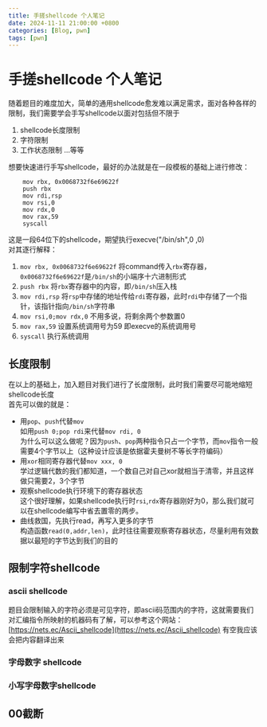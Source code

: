 ```yaml
---
title: 手搓shellcode 个人笔记
date: 2024-11-11 21:00:00 +0800
categories: [Blog, pwn]
tags: [pwn]
---
```

# 手搓shellcode 个人笔记
随着题目的难度加大，简单的通用shellcode愈发难以满足需求，面对各种各样的限制，我们需要学会手写shellcode以面对包括但不限于
1. shellcode长度限制
2. 字符限制
3. 工作状态限制
    ...等等 

想要快速进行手写shellcode，最好的办法就是在一段模板的基础上进行修改： 

```armasm
    mov rbx, 0x0068732f6e69622f
    push rbx
    mov rdi,rsp
    mov rsi,0
    mov rdx,0
    mov rax,59
    syscall
```
这是一段64位下的shellcode，期望执行execve("/bin/sh",0 ,0)<br>对其逐行解释：
1. `mov rbx, 0x0068732f6e69622f` 
   将command传入`rbx`寄存器，`0x0068732f6e69622f`是`/bin/sh`的小端序十六进制形式
2. `push rbx` 
    将`rbx`寄存器中的内容，即`/bin/sh`压入栈
3. `mov rdi,rsp` 
    将`rsp`中存储的地址传给`rdi`寄存器，此时`rdi`中存储了一个指针，该指针指向`/bin/sh`字符串
4. `mov rsi,0;mov rdx,0` 
   不用多说，将剩余两个参数置0 
5. `mov rax,59` 
   设置系统调用号为59 即execve的系统调用号
6. `syscall` 
    执行系统调用
## 长度限制 
在以上的基础上，加入题目对我们进行了长度限制，此时我们需要尽可能地缩短shellcode长度<br>
首先可以做的就是：
- 用`pop`、`push`代替`mov`<br>
  如用`push 0;pop rdi`来代替`mov rdi, 0`<br>为什么可以这么做呢？因为`push`、`pop`两种指令只占一个字节，而`mov`指令一般需要4个字节以上（这种设计应该是依据霍夫曼树不等长字符编码）<br>
- 用`xor`相同寄存器代替`mov xxx, 0`<br>
  学过逻辑代数的我们都知道，一个数自己对自己xor就相当于清零，并且这样做只需要2，3个字节
- 观察shellcode执行环境下的寄存器状态<br>
  这个很好理解，如果shellcode执行时`rsi`,`rdx`寄存器刚好为0，那么我们就可以在shellcode编写中省去置零的两步。<br>
- 曲线救国，先执行read，再写入更多的字节<br>
  构造函数`read(0,addr,len)`，此时往往需要观察寄存器状态，尽量利用有效数据以最短的字节达到我们的目的
## 限制字符shellcode
### ascii shellcode
题目会限制输入的字符必须是可见字符，即ascii码范围内的字符，这就需要我们对汇编指令所映射的机器码有了解，可以参考这个网站：
[https://nets.ec/Ascii_shellcode](https://nets.ec/Ascii_shellcode) 有空我应该会把内容翻译出来
### 字母数字 shellcode
### 小写字母数字shellcode
## 00截断
